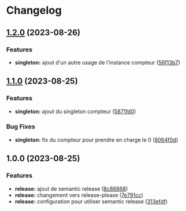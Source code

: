 # Changelog

## [1.2.0](https://github.com/LiquidITGuy/design-pattern/compare/v1.1.0...v1.2.0) (2023-08-26)


### Features

* **singleton:** ajout d'un autre usage de l'instance compteur ([56f13b7](https://github.com/LiquidITGuy/design-pattern/commit/56f13b753bfb24307959eabdcf13d6160ff6d177))

## [1.1.0](https://github.com/LiquidITGuy/design-pattern/compare/v1.0.0...v1.1.0) (2023-08-25)


### Features

* **singleton:** ajout du singleton compteur ([5871fd0](https://github.com/LiquidITGuy/design-pattern/commit/5871fd08d1936ffaf65a4aa1974c40d08338aea7))


### Bug Fixes

* **singleton:** fix du compteur pour prendre en charge le 0 ([8064f0d](https://github.com/LiquidITGuy/design-pattern/commit/8064f0db46e5553ee0971011ce7c57f15d5c9bae))

## 1.0.0 (2023-08-25)


### Features

* **release:** ajout de semantic release ([8c88868](https://github.com/LiquidITGuy/design-pattern/commit/8c88868cdb6e9c6bfdf10a08344e278bbb8ef75a))
* **release:** changement vers release-please ([7e791cc](https://github.com/LiquidITGuy/design-pattern/commit/7e791cce8b30d91d2a3a6c6975a365b2fa108a8a))
* **release:** configuration pour utiliser semantic release ([313efdf](https://github.com/LiquidITGuy/design-pattern/commit/313efdf5091beccc3e53ee3d615ad3b6ff792c64))
